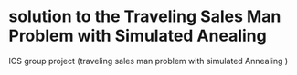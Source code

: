# solution to the Traveling Sales Man Problem with Simulated Anealing
ICS group project (traveling sales man problem with simulated Annealing )

